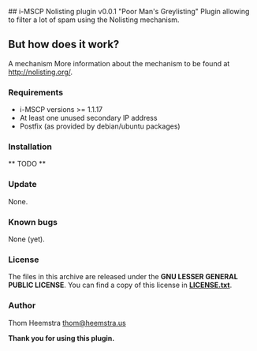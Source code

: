 ## i-MSCP Nolisting plugin v0.0.1
"Poor Man's Greylisting"
Plugin allowing to filter a lot of spam using the Nolisting mechanism.

## But how does it work?

A mechanism 
More information about the mechanism to be found at http://nolisting.org/.

### Requirements

 - i-MSCP versions >= 1.1.17
 - At least one unused secondary IP address
 - Postfix (as provided by debian/ubuntu packages)

### Installation

** TODO ** 

### Update

None.

### Known bugs

None (yet).

### License

The files in this archive are released under the **GNU LESSER GENERAL PUBLIC LICENSE**. You can find a copy of this
license in **[LICENSE.txt](LICENSE.txt)**.

### Author

Thom Heemstra <thom@heemstra.us>

**Thank you for using this plugin.**
